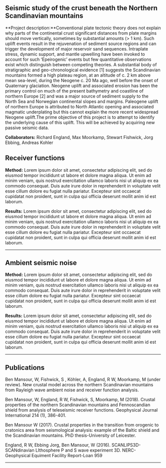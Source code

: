 ## Seismic study of the crust beneath the Northern Scandinavian mountains


**Project description:**Conventional plate tectonic theory does not explain why parts of the continental crust significant distances from plate margins should move vertically, sometimes by substantial amounts (> 1 km). Such uplift events result in the rejuvenation of sediment source regions and can trigger the development of major reservoir sand sequences. Intraplate stress, dynamic support, and mantle upwelling have been invoked to account for such ‘Epeirogenic’ events but few quantitative observations exist which distinguish between competing theories. A substantial body of stratigraphic and geo-chronological evidence [1] suggests the Scandinavian mountains formed a high plateau region, at an altitude of c. 2 km above mean sea-level, during the Neogene c. 20 Ma ago, well before the onset of Quaternary glaciation. Neogene uplift and associated erosion has been the primary control on much of the present bathymetry and coastline of northern Europe [2] and was a major source of sediment supply to the North Sea and Norwegian continental slopes and margins. Paleogene uplift of northern Europe is attributed to North Atlantic opening and associated magmatic underplating but this cannot explain the more recent widespread Neogene uplift.The prime objective of this project is to attempt to identify the underlying cause of this uplift. This will be achieved by acquiring new passive seismic data.

**Collaborators:** Richard England, Max Moorkamp, Stewart Fishwick, Jorg Ebbing, Andreas Kohler

## Receiver functions
**Method:** Lorem ipsum dolor sit amet, consectetur adipiscing elit, sed do eiusmod tempor incididunt ut labore et dolore magna aliqua. Ut enim ad minim veniam, quis nostrud exercitation ullamco laboris nisi ut aliquip ex ea commodo consequat. Duis aute irure dolor in reprehenderit in voluptate velit esse cillum dolore eu fugiat nulla pariatur. Excepteur sint occaecat cupidatat non proident, sunt in culpa qui officia deserunt mollit anim id est laborum.

**Results:** Lorem ipsum dolor sit amet, consectetur adipiscing elit, sed do eiusmod tempor incididunt ut labore et dolore magna aliqua. Ut enim ad minim veniam, quis nostrud exercitation ullamco laboris nisi ut aliquip ex ea commodo consequat. Duis aute irure dolor in reprehenderit in voluptate velit esse cillum dolore eu fugiat nulla pariatur. Excepteur sint occaecat cupidatat non proident, sunt in culpa qui officia deserunt mollit anim id est laborum.

---

## Ambient seismic noise
**Method:** Lorem ipsum dolor sit amet, consectetur adipiscing elit, sed do eiusmod tempor incididunt ut labore et dolore magna aliqua. Ut enim ad minim veniam, quis nostrud exercitation ullamco laboris nisi ut aliquip ex ea commodo consequat. Duis aute irure dolor in reprehenderit in voluptate velit esse cillum dolore eu fugiat nulla pariatur. Excepteur sint occaecat cupidatat non proident, sunt in culpa qui officia deserunt mollit anim id est laborum.

**Results:** Lorem ipsum dolor sit amet, consectetur adipiscing elit, sed do eiusmod tempor incididunt ut labore et dolore magna aliqua. Ut enim ad minim veniam, quis nostrud exercitation ullamco laboris nisi ut aliquip ex ea commodo consequat. Duis aute irure dolor in reprehenderit in voluptate velit esse cillum dolore eu fugiat nulla pariatur. Excepteur sint occaecat cupidatat non proident, sunt in culpa qui officia deserunt mollit anim id est laborum.

---

## Publications

Ben Mansour, W, Fishwick, S , Köhler, A, England, R W, Moorkamp, M (under review). New crustal model across the northern Scandinavian mountains from Rayleigh wave ambient noise and receiver function analysis. 
 
Ben Mansour, W, England, R W, Fishwick, S, Moorkamp, M (2018). Crustal properties of the northern Scandinavian mountains and Fennoscandian shield from analysis of teleseismic receiver functions. Geophysical Journal International 214 (1), 386-401.

Ben Mansour W (2017). Crustal properties in the transition from orogenic to cratonics area from seismological analysis: example of the Baltic shield and the Scandinavian mountains. PhD thesis-University of Leicester.

England, R W, Ebbing Jorg, Ben Mansour, W (2016). SCANLIPS3D-SCANdinavian LIthosphere P and S wave experiment 3D. NERC-Geophysical Equiment Facility Report-Loan 959

---
